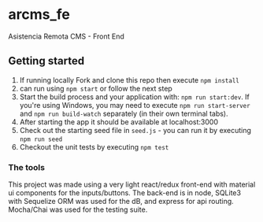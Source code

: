 # arcms_fe

Asistencia Remota CMS - Front End

## Getting started

1. If running locally Fork and clone this repo then execute `npm install`
2. can run using `npm start` or follow the next step
3. Start the build process and your application with: `npm run start:dev`. If you're using Windows, you may need to execute `npm run start-server` and `npm run build-watch` separately (in their own terminal tabs).
4. After starting the app it should be available at localhost:3000
5. Check out the starting seed file in `seed.js` - you can run it by executing `npm run seed`
6. Checkout the unit tests by executing `npm test`

### The tools

This project was made using a very light react/redux front-end with material ui components for the inputs/buttons. The back-end is in node, SQLite3 with Sequelize ORM was used for the dB, and express for api routing. Mocha/Chai was used for the testing suite.
